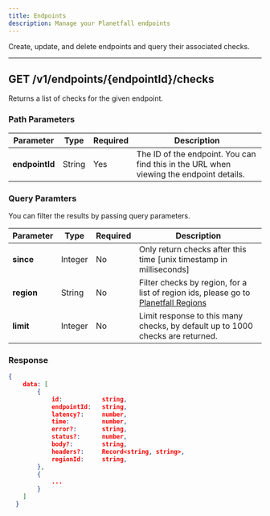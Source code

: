 ```yaml
---
title: Endpoints
description: Manage your Planetfall endpoints
---
```


Create, update, and delete endpoints and query their associated checks.

---

## **GET** /v1/endpoints/{endpointId}/checks

Returns a list of checks for the given endpoint.

### Path Parameters

| Parameter      | Type   | Required | Description                                                                             |
| -------------- | ------ | -------- | --------------------------------------------------------------------------------------- |
| **endpointId** | String | Yes      | The ID of the endpoint. You can find this in the URL when viewing the endpoint details. |

### Query Paramters

You can filter the results by passing query parameters.

| Parameter  | Type    | Required | Description                                                                                         |
| ---------- | ------- | -------- | --------------------------------------------------------------------------------------------------- |
| **since**  | Integer | No       | Only return checks after this time [unix timestamp in milliseconds]                                 |
| **region** | String  | No       | Filter checks by region, for a list of region ids, please go to [Planetfall Regions](/docs/regions) |
| **limit**  | Integer | No       | Limit response to this many checks, by default up to 1000 checks are returned.                      |

### Response

```json
{
    data: [
        {
            id:           string,
            endpointId:   string,
            latency?:     number,
            time:         number,
            error?:       string,
            status?:      number,
            body?:        string,
            headers?:     Record<string, string>,
            regionId:     string,
        },
        {
            ...
        }
    ]
  }
```
